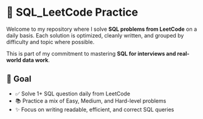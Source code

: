# 🧠 SQL_LeetCode Practice

Welcome to my repository where I solve **SQL problems from LeetCode** on a daily basis. Each solution is optimized, cleanly written, and grouped by difficulty and topic where possible.

This is part of my commitment to mastering **SQL for interviews and real-world data work**.


## 🚀 Goal

- ✅ Solve 1+ SQL question daily from LeetCode
- 📚 Practice a mix of Easy, Medium, and Hard-level problems
- ✨ Focus on writing readable, efficient, and correct SQL queries

